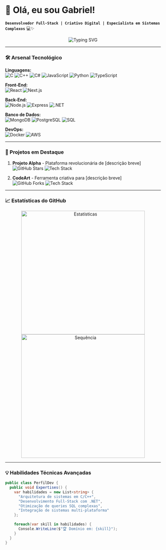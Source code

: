 # 👋 Olá, eu sou Gabriel! 
**`Desenvolvedor Full-Stack | Criativo Digital | Especialista em Sistemas Complexos`** 💻✨

<p align="center">
  <img src="https://readme-typing-svg.demolab.com?font=Fira+Code&pause=1000&color=22D3EE&width=435&lines=Transformando+café+em+códigos+perfeitos;Ideias+virando+realidade+digital;Desafios+são+combustível+para+a+inovação" alt="Typing SVG" />
</p>

---

### 🛠️ Arsenal Tecnológico

**Linguagens:**  
![C](https://img.shields.io/badge/-C-A8B9CC?style=flat-square&logo=c&logoColor=black)
![C++](https://img.shields.io/badge/-C++-00599C?style=flat-square&logo=c%2B%2B&logoColor=white)
![C#](https://img.shields.io/badge/-C%23-239120?style=flat-square&logo=c-sharp&logoColor=white)
![JavaScript](https://img.shields.io/badge/-JavaScript-F7DF1E?style=flat-square&logo=javascript&logoColor=black)
![Python](https://img.shields.io/badge/-Python-3776AB?style=flat-square&logo=python&logoColor=white)
![TypeScript](https://img.shields.io/badge/-TypeScript-3178C6?style=flat-square&logo=typescript&logoColor=white)

**Front-End:**  
![React](https://img.shields.io/badge/-React-61DAFB?style=flat-square&logo=react&logoColor=black)
![Next.js](https://img.shields.io/badge/-Next.js-000000?style=flat-square&logo=next.js&logoColor=white)

**Back-End:**  
![Node.js](https://img.shields.io/badge/-Node.js-339933?style=flat-square&logo=node.js&logoColor=white)
![Express](https://img.shields.io/badge/-Express-000000?style=flat-square&logo=express&logoColor=white)
![.NET](https://img.shields.io/badge/-.NET-512BD4?style=flat-square&logo=dotnet&logoColor=white)

**Banco de Dados:**  
![MongoDB](https://img.shields.io/badge/-MongoDB-47A248?style=flat-square&logo=mongodb&logoColor=white)
![PostgreSQL](https://img.shields.io/badge/-PostgreSQL-4169E1?style=flat-square&logo=postgresql&logoColor=white)
![SQL](https://img.shields.io/badge/-SQL-4479A1?style=flat-square&logo=mysql&logoColor=white)

**DevOps:**  
![Docker](https://img.shields.io/badge/-Docker-2496ED?style=flat-square&logo=docker&logoColor=white)
![AWS](https://img.shields.io/badge/-AWS-232F3E?style=flat-square&logo=amazon-aws&logoColor=white)

---

### 🚀 Projetos em Destaque

1. **Projeto Alpha** - Plataforma revolucionária de [descrição breve]  
   ![GitHub Stars](https://img.shields.io/github/stars/SEU_USER_GITHUB/projeto-alpha?style=for-the-badge&logo=github&color=blueviolet)
   ![Tech Stack](https://img.shields.io/badge/stack-React%20|%20.NET%20|%20SQL-brightgreen)

2. **CodeArt** - Ferramenta criativa para [descrição breve]  
   ![GitHub Forks](https://img.shields.io/github/forks/SEU_USER_GITHUB/codeart?style=for-the-badge&logo=github&color=success)
   ![Tech Stack](https://img.shields.io/badge/stack-C%23%20|%20C++%20|%20TensorFlow-important)

---

### 📈 Estatísticas do GitHub

<p align="center">
  <img src="https://github-readme-stats.vercel.app/api?username=SEU_USER_GITHUB&show_icons=true&theme=radical" alt="Estatísticas" width="400"/>
  <img src="https://github-readme-streak-stats.herokuapp.com/?user=SEU_USER_GITHUB&theme=dark" alt="Sequência" width="400"/>
</p>

---

### 💡 Habilidades Técnicas Avançadas
```csharp
public class PerfilDev {
  public void Expertises() {
    var habilidades = new List<string> {
      "Arquitetura de sistemas em C/C++",
      "Desenvolvimento Full-Stack com .NET",
      "Otimização de queries SQL complexas",
      "Integração de sistemas multi-plataforma"
    };
    
    foreach(var skill in habilidades) {
      Console.WriteLine($"🏆 Domínio em: {skill}");
    }
  }
}
